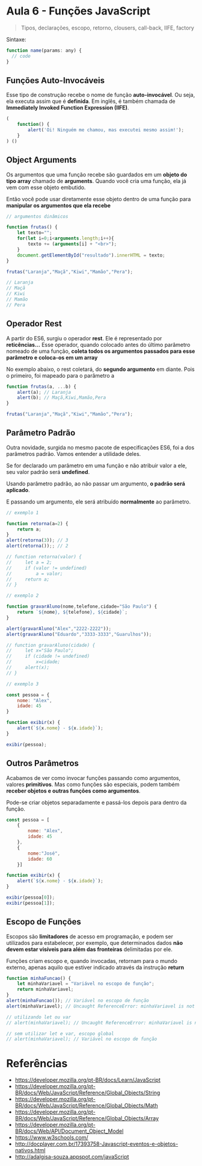 # Aula 6 - Funções JavaScript

> Tipos, declarações, escopo, retorno, clousers, call-back, IIFE, factory

Sintaxe:

```js
function name(params: any) {
  // code
}
```

## Funções Auto-Invocáveis

Esse tipo de construção recebe o nome de função **auto-invocável**.
Ou seja, ela executa assim que é **definida**.
Em inglês, é também chamada de **Immediately Invoked Function Expression (IIFE)**.

```js
(
    function() {
        alert('Oi! Ninguém me chamou, mas executei mesmo assim!');
    }
) ()
```

## Object Arguments

Os argumentos que uma função recebe são guardados em um **objeto do tipo array** chamado de **arguments**.
Quando você cria uma função, ela já vem com esse objeto embutido.

Então você pode usar diretamente esse objeto dentro de uma função para **manipular os argumentos que ela recebe**

```js
// argumentos dinâmicos

function frutas() { 
    let texto="";
    for(let i=0;i<arguments.length;i++){
        texto += (arguments[i] + "<br>");
    }
    document.getElementById("resultado").innerHTML = texto;
}

frutas("Laranja","Maçã","Kiwi","Mamão","Pera");

// Laranja
// Maçã
// Kiwi
// Mamão
// Pera
```

## Operador Rest

A partir do ES6, surgiu o operador **rest**.
Ele é representado por **reticências...**
Esse operador, quando colocado antes do último parâmetro nomeado de uma função, **coleta todos os argumentos passados para esse parâmetro e coloca-os em um array**

No exemplo abaixo, o rest coletará, do **segundo argumento** em diante. Pois o primeiro, foi mapeado para o parâmetro a

```js
function frutas(a, ...b) {
    alert(a); // Laranja
    alert(b); // Maçã,Kiwi,Mamão,Pera
}

frutas("Laranja","Maçã","Kiwi","Mamão","Pera");
```

## Parâmetro Padrão

Outra novidade, surgida no mesmo pacote de especificações ES6, foi a dos parâmetros padrão.
Vamos entender a utilidade deles.

Se for declarado um parâmetro em uma função e não atribuir valor a ele, seu valor padrão será **undefined**.

Usando parâmetro padrão, ao não passar um argumento, **o padrão será aplicado**.

E passando um argumento, ele será atribuído **normalmente** ao parâmetro.

```js
// exemplo 1

function retorna(a=2) {
    return a;
}
alert(retorna(3)); // 3
alert(retorna());; // 2

// function retorna(valor) {
//     let a = 2;
//     if (valor != undefined)
//         a = valor;
//     return a;
// }

// exemplo 2

function gravarAluno(nome,telefone,cidade="São Paulo") {
    return `${nome}, ${telefone}, ${cidade}`;
}

alert(gravarAluno("Alex","2222-2222"));
alert(gravarAluno("Eduardo","3333-3333","Guarulhos"));

// function gravarAluno(cidade) {
//     let x="São Paulo";
//     if (cidade != undefined)
//         x=cidade;
//     alert(x);
// }

// exemplo 3

const pessoa = {
    nome: "Alex",
    idade: 45
}

function exibir(x) {
    alert(`${x.nome} - ${x.idade}`);
}

exibir(pessoa);
```

## Outros Parâmetros

Acabamos de ver como invocar funções passando como argumentos, valores **primitivos**. 
Mas como funções são especiais, podem também **receber objetos e outras funções como argumentos**.

Pode-se criar objetos separadamente e passá-los depois para dentro da função.

```js
const pessoa = [
    {
        nome: "Alex",
        idade: 45
    }, 
    {
        nome:"José",
        idade: 60
    }]

function exibir(x) {
    alert(`${x.nome} - ${x.idade}`);
}

exibir(pessoa[0]);
exibir(pessoa[1]);
```

## Escopo de Funções

Escopos são **limitadores** de acesso em programação, e podem ser utilizados para estabelecer, por exemplo, que determinados dados **não devem estar visíveis para além das fronteiras** delimitadas por ele.

Funções criam escopo e, quando invocadas, retornam para o mundo externo, apenas aquilo que estiver indicado através da instrução **return**

```js
function minhaFuncao() {
    let minhaVariavel = "Variável no escopo de função";
    return minhaVariavel;
}
alert(minhaFuncao()); // Variável no escopo de função
alert(minhaVariavel); // Uncaught ReferenceError: minhaVariavel is not defined

// utilizando let ou var 
// alert(minhaVariavel); // Uncaught ReferenceError: minhaVariavel is not defined

// sem utilizar let e var, escopo global 
// alert(minhaVariavel); // Variável no escopo de função
```

# Referências

- https://developer.mozilla.org/pt-BR/docs/Learn/JavaScript
- https://developer.mozilla.org/pt-BR/docs/Web/JavaScript/Reference/Global_Objects/String
- https://developer.mozilla.org/pt-BR/docs/Web/JavaScript/Reference/Global_Objects/Math
- https://developer.mozilla.org/pt-BR/docs/Web/JavaScript/Reference/Global_Objects/Array
- https://developer.mozilla.org/pt-BR/docs/Web/API/Document_Object_Model
- https://www.w3schools.com/
- http://docplayer.com.br/17393758-Javascript-eventos-e-objetos-nativos.html
- http://adalgisa-souza.appspot.com/javaScript

<!--[Bibliografia](https://github.com/marcelobarbieri/fiap_frontendspecialist/blob/main/assets/logica-bbl-aula06.png)-->
